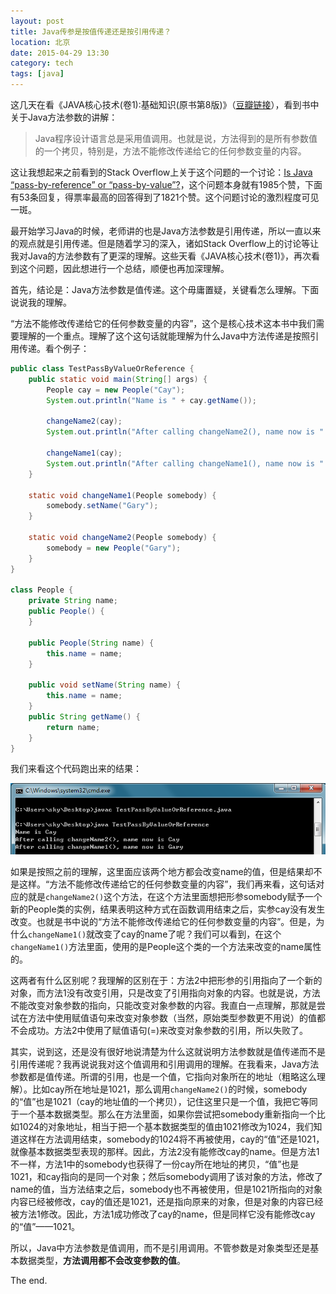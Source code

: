 ```yaml
---
layout: post
title: Java传参是按值传递还是按引用传递？
location: 北京
date: 2015-04-29 13:30
category: tech
tags: [java]
---
```

这几天在看《JAVA核心技术(卷1):基础知识(原书第8版)》（[豆瓣链接](http://book.douban.com/subject/3146174/)），看到书中关于Java方法参数的讲解：
> Java程序设计语言总是采用值调用。也就是说，方法得到的是所有参数值的一个拷贝，特别是，方法不能修改传递给它的任何参数变量的内容。

这让我想起来之前看到的Stack Overflow上关于这个问题的一个讨论：[Is Java “pass-by-reference” or “pass-by-value”?](http://stackoverflow.com/questions/40480/is-java-pass-by-reference-or-pass-by-value)，这个问题本身就有1985个赞，下面有53条回复，得票率最高的回答得到了1821个赞。这个问题讨论的激烈程度可见一斑。

最开始学习Java的时候，老师讲的也是Java方法参数是引用传递，所以一直以来的观点就是引用传递。但是随着学习的深入，诸如Stack Overflow上的讨论等让我对Java的方法参数有了更深的理解。这些天看《JAVA核心技术(卷1)》，再次看到这个问题，因此想进行一个总结，顺便也再加深理解。

首先，结论是：Java方法参数是值传递。这个毋庸置疑，关键看怎么理解。下面说说我的理解。

“方法不能修改传递给它的任何参数变量的内容”，这个是核心技术这本书中我们需要理解的一个重点。理解了这个这句话就能理解为什么Java中方法传递是按照引用传递。看个例子：

```java
public class TestPassByValueOrReference {
    public static void main(String[] args) {
        People cay = new People("Cay");
        System.out.println("Name is " + cay.getName());
	
        changeName2(cay); 
        System.out.println("After calling changeName2(), name now is " + cay.getName());
	
        changeName1(cay);
        System.out.println("After calling changeName1(), name now is " + cay.getName());
    }
    
    static void changeName1(People somebody) {
        somebody.setName("Gary");
    }	

    static void changeName2(People somebody) {
        somebody = new People("Gary");
    }
}

class People {
    private String name;
    public People() {
    }

    public People(String name) {
        this.name = name;
    }

    public void setName(String name) {
        this.name = name;
    }
    public String getName() {
        return name;
    }
}
```

我们来看这个代码跑出来的结果：

![java按值传递还是按引用传递的代码运行结果截图](/images/2015-04-29-is-java-pass-by-value-or-pass-by-reference-1.png)

如果是按照之前的理解，这里面应该两个地方都会改变name的值，但是结果却不是这样。“方法不能修改传递给它的任何参数变量的内容”，我们再来看，这句话对应的就是`changeName2()`这个方法，在这个方法里面想把形参somebody赋予一个新的People类的实例，结果表明这种方式在函数调用结束之后，实参cay没有发生改变。也就是书中说的“方法不能修改传递给它的任何参数变量的内容”。但是，为什么`changeName1()`就改变了cay的name了呢？我们可以看到，在这个`changeName1()`方法里面，使用的是People这个类的一个方法来改变的name属性的。

这两者有什么区别呢？我理解的区别在于：方法2中把形参的引用指向了一个新的对象，而方法1没有改变引用，只是改变了引用指向对象的内容。也就是说，方法不能改变对象参数的指向，只能改变对象参数的内容。我直白一点理解，那就是尝试在方法中使用赋值语句来改变对象参数（当然，原始类型参数更不用说）的值都不会成功。方法2中使用了赋值语句(=)来改变对象参数的引用，所以失败了。

其实，说到这，还是没有很好地说清楚为什么这就说明方法参数就是值传递而不是引用传递呢？我再说说我对这个值调用和引用调用的理解。在我看来，Java方法参数都是值传递。所谓的引用，也是一个值，它指向对象所在的地址（粗略这么理解）。比如cay所在地址是1021，那么调用`changeName2()`的时候，somebody的“值”也是1021（cay的地址值的一个拷贝），记住这里只是一个值，我把它等同于一个基本数据类型。那么在方法里面，如果你尝试把somebody重新指向一个比如1024的对象地址，相当于把一个基本数据类型的值由1021修改为1024，我们知道这样在方法调用结束，somebody的1024将不再被使用，cay的“值”还是1021，就像基本数据类型表现的那样。因此，方法2没有能修改cay的name。但是方法1不一样，方法1中的somebody也获得了一份cay所在地址的拷贝，“值”也是1021，和cay指向的是同一个对象；然后somebody调用了该对象的方法，修改了name的值，当方法结束之后，somebody也不再被使用，但是1021所指向的对象内容已经被修改，cay的值还是1021，还是指向原来的对象，但是对象的内容已经被方法1修改。因此，方法1成功修改了cay的name，但是同样它没有能修改cay的“值”——1021。

所以，Java中方法参数是值调用，而不是引用调用。不管参数是对象类型还是基本数据类型，**方法调用都不会改变参数的值**。

The end.
